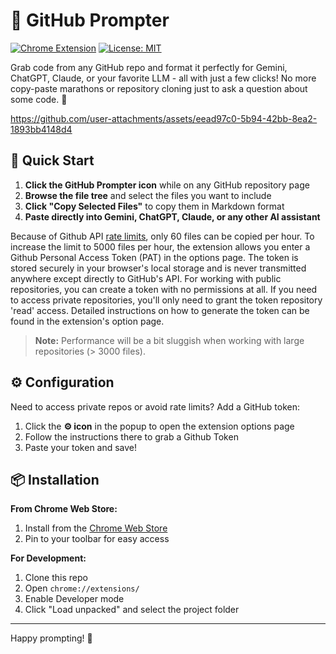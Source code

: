 # 🚀 GitHub Prompter

[![Chrome Extension](https://img.shields.io/badge/Chrome%20Extension-v1.0-brightgreen.svg)](https://chromewebstore.google.com/detail/github-prompter/ipobmlmcobblnpakddoakhiljkcfceen)
[![License: MIT](https://img.shields.io/badge/License-MIT-yellow.svg)](https://opensource.org/licenses/MIT)

Grab code from any GitHub repo and format it perfectly for Gemini, ChatGPT, Claude, or your favorite LLM - all with just a few clicks! No more copy-paste marathons or repository cloning just to ask a question about some code. 💪


https://github.com/user-attachments/assets/eead97c0-5b94-42bb-8ea2-1893bb4148d4


## 🚀 Quick Start

1. **Click the GitHub Prompter icon** while on any GitHub repository page
2. **Browse the file tree** and select the files you want to include
3. **Click "Copy Selected Files"** to copy them in Markdown format
4. **Paste directly into Gemini, ChatGPT, Claude, or any other AI assistant**

Because of Github API [rate limits](https://docs.github.com/en/rest/using-the-rest-api/rate-limits-for-the-rest-api?apiVersion=2022-11-28), only 60 files can be copied per hour. To increase the limit to 5000 files per hour, the extension allows you enter a Github Personal Access Token (PAT) in the options page. The token is stored securely in your browser's local storage and is never transmitted anywhere except directly to GitHub's API. For working with public repositories, you can create a token with no permissions at all. If you need to access private repositories, you'll only need to grant the token repository 'read' access. Detailed instructions on how to generate the token can be found in the extension's option page.

> **Note:** Performance will be a bit sluggish when working with large repositories (> 3000 files).

## ⚙️ Configuration

Need to access private repos or avoid rate limits? Add a GitHub token:

1. Click the **⚙️ icon** in the popup to open the extension options page
2. Follow the instructions there to grab a Github Token
3. Paste your token and save!

## 📦 Installation

**From Chrome Web Store:**
1. Install from the [Chrome Web Store](https://chromewebstore.google.com/detail/github-prompter/ipobmlmcobblnpakddoakhiljkcfceen)
2. Pin to your toolbar for easy access

**For Development:**
1. Clone this repo
2. Open `chrome://extensions/`
3. Enable Developer mode
4. Click "Load unpacked" and select the project folder

---

Happy prompting! 🎉
